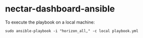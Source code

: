 # nectar-dashboard-ansible

To execute the playbook on a local machine:
```
sudo ansible-playbook -i "horizon_all," -c local playbook.yml
```
